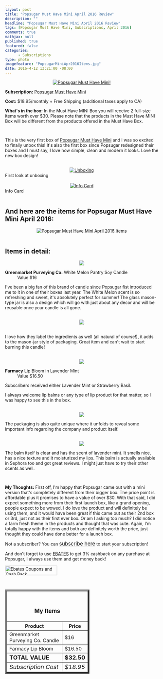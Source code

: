 ```yaml
---
layout: post
title: "Popsugar Must Have Mini April 2016 Review"
description: ""
headline: "Popsugar Must Have Mini April 2016 Review"
tags: [Popsugar Must Have Mini, Subscriptions, April 2016]
comments: true
mathjax: null
published: true
featured: false
categories: 
      - Subscriptions
type: photo
imagefeature: "PopsugarMiniApr2016Items.jpg"
date: 2016-4-12 13:21:00 -08:00
---
```


<center><a href="https://musthave.popsugar.com/p/monthly-subscription?utm_source=link&utm_medium=confirmation-page&utm_campaign=referral&utm_content=u:16301514" target="_blank">
<img src="/images/PopsugarMiniApr2016Box.jpg" border="0" style="border:none;max-width:100%;" alt="Popsugar Must Have Mini!" />
</a></center>

<p><b>Subscription:</b> <a href="https://musthave.popsugar.com/p/monthly-subscription?utm_source=link&utm_medium=confirmation-page&utm_campaign=referral&utm_content=u:16301514" target="_blank">Popsugar Must Have Mini</a></p>
<p><b>Cost:</b> $18.95/monthly + Free Shipping (additional taxes apply to CA)</p>
<p><b>What's in the box:</b> In the Must Have MINI Box you will receive 2 full-size items worth over $30. Please note that the products in the Must Have MINI Box will be different from the products offered in the Must Have Box.</p>
<br>

<p>This is the very first box of <a href="https://musthave.popsugar.com/p/monthly-subscription?utm_source=link&utm_medium=confirmation-page&utm_campaign=referral&utm_content=u:16301514" target="_blank">Popsugar Must Have Mini</a> and I was so excited to finally unbox this! It's also the first box since Popsugar redesigned their boxes and I must say, I love how simple, clean and modern it looks. Love the new box design!</p>

<br>

<center><a href="https://musthave.popsugar.com/p/monthly-subscription?utm_source=link&utm_medium=confirmation-page&utm_campaign=referral&utm_content=u:16301514" target="_blank">
<img src="/images/PopsugarMiniApr2016OpenBox.jpg" border="0" style="border:none;max-width:100%;" alt="Unboxing" />
</a></center>
<figcaption>First look at unboxing</figcaption>

<br>

<center><a href="https://musthave.popsugar.com/p/monthly-subscription?utm_source=link&utm_medium=confirmation-page&utm_campaign=referral&utm_content=u:16301514" target="_blank">
<img src="/images/PopsugarMiniApr2016Info.jpg" border="0" style="border:none;max-width:100%;" alt="Info Card" />
</a></center>
<figcaption>Info Card</figcaption>

<br>

<H2>And here are the items for Popsugar Must Have Mini April 2016:</H2>

<center><a href="https://musthave.popsugar.com/p/monthly-subscription?utm_source=link&utm_medium=confirmation-page&utm_campaign=referral&utm_content=u:16301514" target="_blank">
<img src="/images/PopsugarMiniApr2016Items.jpg" border="0" style="border:none;max-width:100%;" alt="Popsugar Must Have Mini April 2016 Items" />
</a></center>

<br>

<H2>Items in detail:</H2>

<center><a href="https://musthave.popsugar.com/p/monthly-subscription?utm_source=link&utm_medium=confirmation-page&utm_campaign=referral&utm_content=u:16301514" target="_blank">
<img src="/images/PopsugarMiniApr2016GreenmarketPurveyingCoWhiteMelonPantryCandle.jpg" border="0" style="border:none;max-width:100%;"/>
</a></center>

<DL>
<DT><b>Greenmarket Purveying Co.</b> White Melon Pantry Soy Candle</DT>
<DD>Value $16</DD>
</DL>

<p>I've been a big fan of this brand of candle since Popsugar fist introduced me to it in one of their boxes last year. The White Melon scent is so refreshing and sweet, it's absolutely perfect for summer! The glass mason-type jar is also a design which will go with just about any decor and will be reusable once your candle is all gone.</p>

<br>

<center><a href="https://musthave.popsugar.com/p/monthly-subscription?utm_source=link&utm_medium=confirmation-page&utm_campaign=referral&utm_content=u:16301514" target="_blank">
<img src="/images/PopsugarMiniApr2016GreenmarketPurveyingCoWhiteMelonPantryCandle2.jpg" border="0" style="border:none;max-width:100%;"/>
</a></center>

<br>

<p>I love how they label the ingredients as well (all natural of course!), it adds to the mason-jar style of packaging. Great item and can't wait to start burning this candle!</p>

<br>

<center><a href="https://musthave.popsugar.com/p/monthly-subscription?utm_source=link&utm_medium=confirmation-page&utm_campaign=referral&utm_content=u:16301514" target="_blank">
<img src="/images/PopsugarMiniApr2016FarmacyLipBloom.jpg" border="0" style="border:none;max-width:100%;"/>
</a></center>

<DL>
<DT><b>Farmacy</b> Lip Bloom in Lavender Mint</DT>
<DD>Value $16.50</DD>
</DL>

<p>Subscribers received either Lavender Mint or Strawberry Basil.</p>

<p>I always welcome lip balms or any type of lip product for that matter, so I was happy to see this in the box.</p>

<br>

<center><a href="https://musthave.popsugar.com/p/monthly-subscription?utm_source=link&utm_medium=confirmation-page&utm_campaign=referral&utm_content=u:16301514" target="_blank">
<img src="/images/PopsugarMiniApr2016FarmacyLipBloom2.jpg" border="0" style="border:none;max-width:100%;"/>
</a></center>

<p>The packaging is also quite unique where it unfolds to reveal some important info regarding the company and product itself.</p>

<br>

<center><a href="https://musthave.popsugar.com/p/monthly-subscription?utm_source=link&utm_medium=confirmation-page&utm_campaign=referral&utm_content=u:16301514" target="_blank">
<img src="/images/PopsugarMiniApr2016FarmacyLipBloom3.jpg" border="0" style="border:none;max-width:100%;"/>
</a></center>

<p>The balm itself is clear and has the scent of lavender mint. It smells nice, has a nice texture and it moisturized my lips. This balm is actually available in Sephora too and got great reviews. I might just have to try their other scents as well.</p>

<br>

<p><i class="icon-exclamation-sign"></i><b> My Thoughts:</b> First off, I'm happy that Popsugar came out with a mini version that's completely different from their bigger box. The price point is affordable plus it promises to have a value of over $30. With that said, I did expect something more from their first launch box, like a grand opening, people expect to be wowed. I do love the product and will definitely be using them, and it would have been great if this came out as their 2nd box or 3rd, just not as their first ever box. Or am I asking too much? I did notice a farm fresh theme in the products and thought that was cute. Again, I'm totally happy with the items and both are definitely worth the price, just thought they could have done better for a launch box.</p>

<p>Not a subscriber? You can <a href="https://musthave.popsugar.com/p/monthly-subscription?utm_source=link&utm_medium=confirmation-page&utm_campaign=referral&utm_content=u:16301514" target="_blank"><big>subscribe here</big></a> to start your subscription!</p>

<p>And don't forget to use <a href="http://www.ebates.com/rf.do?referrerid=nFbj2DqrCN%2BpB5AWKzmAFQ%3D%3D&eeid=30337" target="_blank">EBATES</a> to get 3% cashback on any purchase at Popsugar, I always use them and get money back!</p>

<a href='http://www.ebates.com/rf.do?referrerid=nFbj2DqrCN%2BpB5AWKzmAFQ%3D%3D&eeid=28585' target='_blank' rel='nofollow'><img src='http://www.ebates.com/referral/2012/global_files/images/ebates_logo.png' alt='Ebates Coupons and Cash Back' height='31' width='171' border='0'/></a>

<br>

<TABLE  BORDER="5" style="width:55%">
   <TR>
      <TH COLSPAN="2">
         <H3><BR><center>My Items</center></H3>
      </TH>
   </TR>
      <TH>Product</TH>
      <TH>Price</TH>
  <TR>
      <TD>Greenmarket Purveying Co. Candle</TD>
      <TD>$16</TD>
   </TR>
   <TR>
      <TD>Farmacy Lip Bloom</TD>
      <TD>$16.50</TD>
   </TR>
   <TR>
      <TD><b><big>TOTAL VALUE</big></b></TD>
      <TD><b><big>$32.50</big></b></TD>
   </TR>
   <TR>
      <TD><i><big>Subscription Cost</big></i></TD>
      <TD><i><big>$18.95</big></i></TD>
   </TR>
</TABLE>
